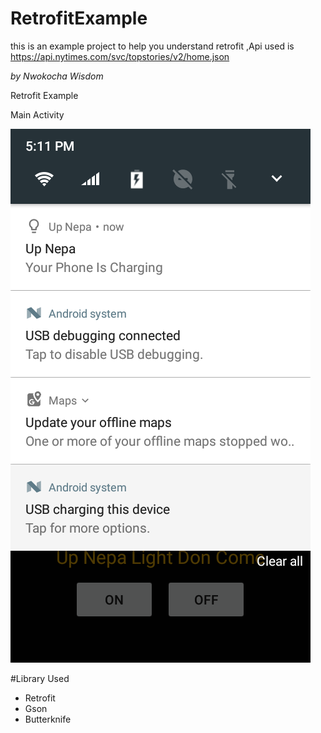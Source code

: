 # RetrofitExample
this is an example project to help you understand retrofit ,Api used is https://api.nytimes.com/svc/topstories/v2/home.json

*by Nwokocha Wisdom*

Retrofit Example

Main Activity

![Master Activity](https://github.com/wise4rmgod/UpNepa/blob/master/Screenshot_20181201-171117.png)

#Library Used

* Retrofit
* Gson
* Butterknife
